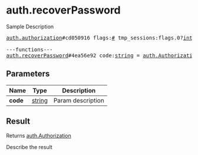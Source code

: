 # auth.recoverPassword

Sample Description

<pre>
<a href="../constructor/auth.authorization">auth.authorization</a>#cd050916 flags:<a href="../type/#.md">#</a> tmp_sessions:flags.0?<a href="../type/int.md">int</a> user:<a href="../type/User.md">User</a> = <a href="../type/auth.Authorization.md">auth.Authorization</a>;

---functions---
<a href="../method/auth.recoverPassword.md">auth.recoverPassword</a>#4ea56e92 code:<a href="../type/string.md">string</a> = <a href="../type/auth.Authorization.md">auth.Authorization</a>;
</pre>

## Parameters

| Name | Type | Description |
|------|:----:|-------------|
| **code** | <a href="../type/string.md">string</a> | Param description |

## Result

Returns <a href="../type/auth.Authorization.md">auth.Authorization</a>

Describe the result

